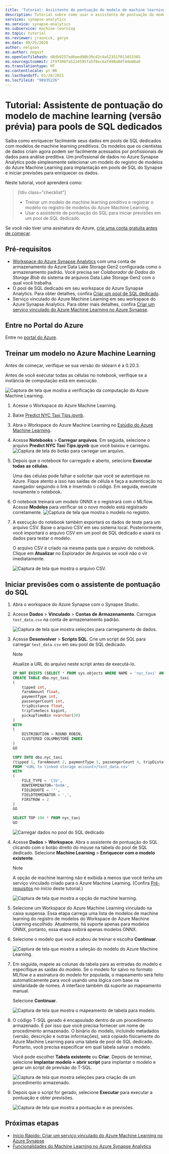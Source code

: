 ```yaml
---
title: 'Tutorial: Assistente de pontuação do modelo de machine learning para pools de SQL dedicados'
description: Tutorial sobre como usar o assistente de pontuação do modelo de machine learning para enriquecer dados em pools de SQL dedicados.
services: synapse-analytics
ms.service: synapse-analytics
ms.subservice: machine-learning
ms.topic: tutorial
ms.reviewer: jrasnick, garye
ms.date: 09/25/2020
author: nelgson
ms.author: negust
ms.openlocfilehash: d8db9257ad6eed98b39cd2c9a52351f013453365
ms.sourcegitcommit: 2f9f306fa5224595fa5f8ec6af498a0df4de08a8
ms.translationtype: HT
ms.contentlocale: pt-BR
ms.lasthandoff: 01/28/2021
ms.locfileid: "98935226"
---
```

# <a name="tutorial-machine-learning-model-scoring-wizard-preview-for-dedicated-sql-pools"></a>Tutorial: Assistente de pontuação do modelo de machine learning (versão prévia) para pools de SQL dedicados

Saiba como enriquecer facilmente seus dados em pools de SQL dedicados com modelos de machine learning preditivos. Os modelos que os cientistas de dados criam agora podem ser facilmente acessados por profissionais de dados para análise preditiva. Um profissional de dados no Azure Synapse Analytics pode simplesmente selecionar um modelo do registro de modelos do Azure Machine Learning para implantação em pools de SQL do Synapse e iniciar previsões para enriquecer os dados.

Neste tutorial, você aprenderá como:

> [!div class="checklist"]
> - Treinar um modelo de machine learning preditivo e registrar o modelo no registro de modelos do Azure Machine Learning.
> - Usar o assistente de pontuação do SQL para iniciar previsões em um pool de SQL dedicado.

Se você não tiver uma assinatura do Azure, [crie uma conta gratuita antes de começar](https://azure.microsoft.com/free/).

## <a name="prerequisites"></a>Pré-requisitos

- [Workspace do Azure Synapse Analytics](../get-started-create-workspace.md) com uma conta de armazenamento do Azure Data Lake Storage Gen2 configurada como o armazenamento padrão. Você precisa ser *Colaborador de Dados do Storage Blob* do sistema de arquivos Data Lake Storage Gen2 com o qual você trabalha.
- O pool de SQL dedicado em seu workspace do Azure Synapse Analytics. Para obter detalhes, confira [Criar um pool de SQL dedicado](../quickstart-create-sql-pool-studio.md).
- Serviço vinculado do Azure Machine Learning em seu workspace do Azure Synapse Analytics. Para obter mais detalhes, confira [Criar um serviço vinculado do Azure Machine Learning no Azure Synapse](quickstart-integrate-azure-machine-learning.md).

## <a name="sign-in-to-the-azure-portal"></a>Entre no Portal do Azure

Entre no [portal do Azure](https://portal.azure.com/).

## <a name="train-a-model-in-azure-machine-learning"></a>Treinar um modelo no Azure Machine Learning

Antes de começar, verifique se sua versão do sklearn é a 0.20.3.

Antes de você executar todas as células no notebook, verifique se a instância de computação está em execução.

![Captura de tela que mostra a verificação da computação do Azure Machine Learning.](media/tutorial-sql-pool-model-scoring-wizard/tutorial-sql-scoring-wizard-train-00b.png)

1. Acesse o Workspace do Azure Machine Learning.

1. Baixe [Predict NYC Taxi Tips.ipynb](https://go.microsoft.com/fwlink/?linkid=2144301).

1. Abra o Workspace do Azure Machine Learning no [Estúdio do Azure Machine Learning](https://ml.azure.com).

1. Acesse **Notebooks** > **Carregar arquivos**. Em seguida, selecione o arquivo **Predict NYC Taxi Tips.ipynb** que você baixou e carregou.
   ![Captura de tela do botão para carregar um arquivo.](media/tutorial-sql-pool-model-scoring-wizard/tutorial-sql-scoring-wizard-train-00a.png)

1. Depois que o notebook for carregado e aberto, selecione **Executar todas as células**.

   Uma das células pode falhar e solicitar que você se autentique no Azure. Fique atento a isso nas saídas de célula e faça a autenticação no navegador seguindo o link e inserindo o código. Em seguida, execute novamente o notebook.

1. O notebook treinará um modelo ONNX e o registrará com o MLflow. Acesse **Modelos** para verificar se o novo modelo está registrado corretamente.
   ![Captura de tela que mostra o modelo no registro.](media/tutorial-sql-pool-model-scoring-wizard/tutorial-sql-scoring-wizard-train-00c.png)

1. A execução do notebook também exportará os dados de teste para um arquivo CSV. Baixe o arquivo CSV em seu sistema local. Posteriormente, você importará o arquivo CSV em um pool de SQL dedicado e usará os dados para testar o modelo.

   O arquivo CSV é criado na mesma pasta que o arquivo do notebook. Clique em **Atualizar** no Explorador de Arquivos se você não o vir imediatamente.

   ![Captura de tela que mostra o arquivo CSV.](media/tutorial-sql-pool-model-scoring-wizard/tutorial-sql-scoring-wizard-train-00d.png)

## <a name="launch-predictions-with-the-sql-scoring-wizard"></a>Iniciar previsões com o assistente de pontuação do SQL

1. Abra o workspace do Azure Synapse com o Synapse Studio.

1. Acesse **Dados** > **Vinculado** > **Contas de Armazenamento**. Carregue `test_data.csv` na conta de armazenamento padrão.

   ![Captura de tela que mostra seleções para carregamento de dados.](media/tutorial-sql-pool-model-scoring-wizard/tutorial-sql-scoring-wizard-00a.png)

1. Acesse **Desenvolver** > **Scripts SQL**. Crie um script de SQL para carregar `test_data.csv` em seu pool de SQL dedicado.

   > [!NOTE]
   > Atualize a URL do arquivo neste script antes de executá-lo.

   ```SQL
   IF NOT EXISTS (SELECT * FROM sys.objects WHERE NAME = 'nyc_taxi' AND TYPE = 'U')
   CREATE TABLE dbo.nyc_taxi
   (
       tipped int,
       fareAmount float,
       paymentType int,
       passengerCount int,
       tripDistance float,
       tripTimeSecs bigint,
       pickupTimeBin nvarchar(30)
   )
   WITH
   (
       DISTRIBUTION = ROUND_ROBIN,
       CLUSTERED COLUMNSTORE INDEX
   )
   GO
   
   COPY INTO dbo.nyc_taxi
   (tipped 1, fareAmount 2, paymentType 3, passengerCount 4, tripDistance 5, tripTimeSecs 6, pickupTimeBin 7)
   FROM '<URL to linked storage account>/test_data.csv'
   WITH
   (
       FILE_TYPE = 'CSV',
       ROWTERMINATOR='0x0A',
       FIELDQUOTE = '"',
       FIELDTERMINATOR = ',',
       FIRSTROW = 2
   )
   GO
   
   SELECT TOP 100 * FROM nyc_taxi
   GO
   ```

   ![Carregar dados no pool do SQL dedicado](media/tutorial-sql-pool-model-scoring-wizard/tutorial-sql-scoring-wizard-00b.png)

1. Acesse **Dados** > **Workspace**. Abra o assistente de pontuação do SQL clicando com o botão direito do mouse na tabela do pool de SQL dedicado. Selecione **Machine Learning** > **Enriquecer com o modelo existente**.

   > [!NOTE]
   > A opção de machine learning não é exibida a menos que você tenha um serviço vinculado criado para o Azure Machine Learning. (Confira [Pré-requisitos](#prerequisites) no início deste tutorial.)

   ![Captura de tela que mostra a opção de machine learning.](media/tutorial-sql-pool-model-scoring-wizard/tutorial-sql-scoring-wizard-00c.png)

1. Selecione um Workspace do Azure Machine Learning vinculado na caixa suspensa. Essa etapa carrega uma lista de modelos de machine learning do registro de modelos do Workspace do Azure Machine Learning escolhido. Atualmente, há suporte apenas para modelos ONNX, portanto, essa etapa exibirá apenas modelos ONNX.

1. Selecione o modelo que você acabou de treinar e escolha **Continuar**.

   ![Captura de tela que mostra a seleção do modelo do Azure Machine Learning.](media/tutorial-sql-pool-model-scoring-wizard/tutorial-sql-scoring-wizard-00d.png)

1. Em seguida, mapeie as colunas da tabela para as entradas do modelo e especifique as saídas do modelo. Se o modelo for salvo no formato MLflow e a assinatura do modelo for populada, o mapeamento será feito automaticamente para você usando uma lógica com base na similaridade de nomes. A interface também dá suporte ao mapeamento manual.

   Selecione **Continuar**.

   ![Captura de tela que mostra o mapeamento de tabela para modelo.](media/tutorial-sql-pool-model-scoring-wizard/tutorial-sql-scoring-wizard-00e.png)

1. O código T-SQL gerado é encapsulado dentro de um procedimento armazenado. É por isso que você precisa fornecer um nome de procedimento armazenado. O binário do modelo, incluindo metadados (versão, descrição e outras informações), será copiado fisicamente do Azure Machine Learning para uma tabela de pool de SQL dedicado. Portanto, você precisa especificar em qual tabela salvar o modelo. 

   Você pode escolher **Tabela existente** ou **Criar**. Depois de terminar, selecione **Implantar modelo + abrir script** para implantar o modelo e gerar um script de previsão do T-SQL.

   ![Captura de tela que mostra seleções para criação de um procedimento armazenado.](media/tutorial-sql-pool-model-scoring-wizard/tutorial-sql-scoring-wizard-00f.png)

1. Depois que o script for gerado, selecione **Executar** para executar a pontuação e obter previsões.

   ![Captura de tela que mostra a pontuação e as previsões.](media/tutorial-sql-pool-model-scoring-wizard/tutorial-sql-scoring-wizard-00g.png)

## <a name="next-steps"></a>Próximas etapas

- [Início Rápido: Criar um serviço vinculado do Azure Machine Learning no Azure Synapse](quickstart-integrate-azure-machine-learning.md)
- [Funcionalidades do Machine Learning no Azure Synapse Analytics](what-is-machine-learning.md)
